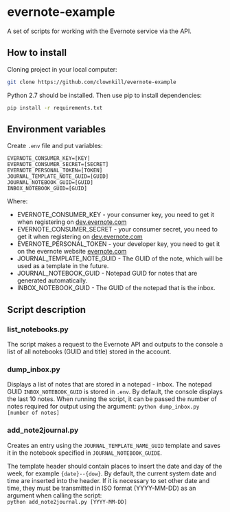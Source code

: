 # evernote-example
A set of scripts for working with the Evernote service via the API.

## How to install
Cloning project in your local computer:
```bash
git clone https://github.com/clownkill/evernote-example
```
Python 2.7 should be installed. Then use pip to install dependencies:
```bash
pip install -r requirements.txt
```

## Environment variables
Create `.env` file and put variables:
```
EVERNOTE_CONSUMER_KEY=[KEY]
EVERNOTE_CONSUMER_SECRET=[SECRET]
EVERNOTE_PERSONAL_TOKEN=[TOKEN]
JOURNAL_TEMPLATE_NOTE_GUID=[GUID]
JOURNAL_NOTEBOOK_GUID=[GUID]
INBOX_NOTEBOOK_GUID=[GUID]
```
Where:
* EVERNOTE_CONSUMER_KEY - your consumer key, you need to get it when registering on [dev.evernote.com](https://dev.evernote.com/#apikey)
* EVERNOTE_CONSUMER_SECRET - your consumer secret, you need to get it when registering on [dev.evernote.com](https://dev.evernote.com/#apikey)
* EVERNOTE_PERSONAL_TOKEN - your developer key, you need to get it on the evernote website [evernote.com](https://www.evernote.com/api/DeveloperToken.action)
* JOURNAL_TEMPLATE_NOTE_GUID - The GUID of the note, which will be used as a template in the future.
* JOURNAL_NOTEBOOK_GUID - Notepad GUID for notes that are generated automatically.
* INBOX_NOTEBOOK_GUID - The GUID of the notepad that is the inbox.

## Script description
### list_notebooks.py
The script makes a request to the Evernote API and outputs to the console a 
list of all notebooks (GUID and title) stored in the account.

### dump_inbox.py
Displays a list of notes that are stored in a notepad - inbox. The notepad GUID `INBOX_NOTEBOOK_GUID` is stored in `.env`.
By default, the console displays the last 10 notes. 
When running the script, it can be passed the number of notes required for output using the argument:
```python dump_inbox.py [number of notes]```

### add_note2journal.py
Creates an entry using the `JOURNAL_TEMPLATE_NAME_GUID` template and saves it in the notebook specified in `JOURNAL_NOTEBOOK_GUIDE`.

The template header should contain places to insert the date and day of the week, for example `{date}--{dow}`. 
By default, the current system date and time are inserted into the header. 
If it is necessary to set other date and time, they must be transmitted 
in ISO format (YYYY-MM-DD) as an argument when calling the script:  
`python add_note2journal.py [YYYY-MM-DD]`